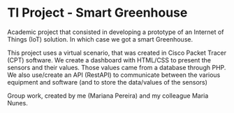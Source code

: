 # TI Project - Smart Greenhouse
Academic project that consisted in developing a prototype of an Internet of Things (IoT) solution. In which case we got a smart Greenhouse.

This project uses a virtual scenario, that was created in Cisco Packet Tracer (CPT) software.
We create a dashboard with HTML/CSS to present the sensors and their values. Those values came from a database through PHP.
We also use/create an API (RestAPI) to communicate between the various equipment and software (and to store the data/values of the sensors)

Group work, created by me (Mariana Pereira) and my colleague Maria Nunes.
